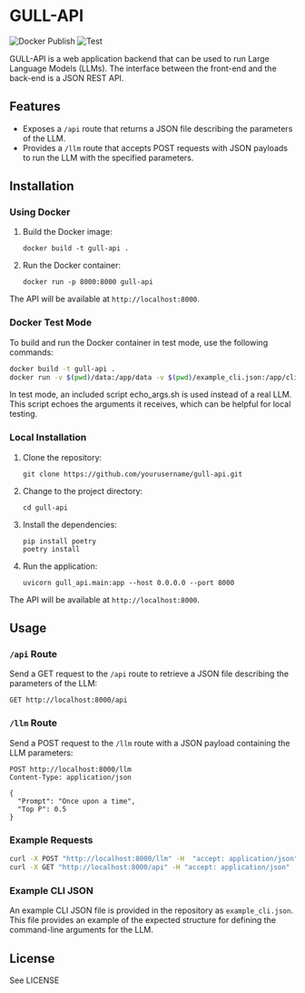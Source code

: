 # GULL-API

![Docker Publish](https://github.com/mdbecker/gull_api/actions/workflows/docker-publish.yml/badge.svg)
![Test](https://github.com/mdbecker/gull_api/actions/workflows/test.yml/badge.svg)


GULL-API is a web application backend that can be used to run Large Language Models (LLMs). The interface between the front-end and the back-end is a JSON REST API.

## Features

- Exposes a `/api` route that returns a JSON file describing the parameters of the LLM.
- Provides a `/llm` route that accepts POST requests with JSON payloads to run the LLM with the specified parameters.

## Installation

### Using Docker

1. Build the Docker image:

   ```
   docker build -t gull-api .
   ```

2. Run the Docker container:

   ```
   docker run -p 8000:8000 gull-api
   ```

The API will be available at `http://localhost:8000`.

### Docker Test Mode

To build and run the Docker container in test mode, use the following commands:

```bash
docker build -t gull-api .
docker run -v $(pwd)/data:/app/data -v $(pwd)/example_cli.json:/app/cli.json -p 8000:8000 gull-api
```

In test mode, an included script echo_args.sh is used instead of a real LLM. This script echoes the arguments it receives, which can be helpful for local testing.


### Local Installation

1. Clone the repository:

   ```
   git clone https://github.com/yourusername/gull-api.git
   ```

2. Change to the project directory:

   ```
   cd gull-api
   ```

3. Install the dependencies:

   ```
   pip install poetry
   poetry install
   ```

4. Run the application:

   ```
   uvicorn gull_api.main:app --host 0.0.0.0 --port 8000
   ```

The API will be available at `http://localhost:8000`.

## Usage

### `/api` Route

Send a GET request to the `/api` route to retrieve a JSON file describing the parameters of the LLM:

```
GET http://localhost:8000/api
```

### `/llm` Route

Send a POST request to the `/llm` route with a JSON payload containing the LLM parameters:

```
POST http://localhost:8000/llm
Content-Type: application/json

{
  "Prompt": "Once upon a time",
  "Top P": 0.5
}
```

### Example Requests

```bash
curl -X POST "http://localhost:8000/llm" -H  "accept: application/json" -H  "Content-Type: application/json" -d "{\"Instruct mode\":false, \"Maximum length\":256, \"Prompt\":\"Hello, world\", \"Stop sequences\":\"Goodbye, world\", \"Temperature\":0.7, \"Top P\":0.95}"
curl -X GET "http://localhost:8000/api" -H "accept: application/json" | python -mjson.tool
```

### Example CLI JSON

An example CLI JSON file is provided in the repository as `example_cli.json`. This file provides an example of the expected structure for defining the command-line arguments for the LLM.

## License

See LICENSE

